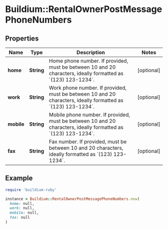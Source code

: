 # Buildium::RentalOwnerPostMessagePhoneNumbers

## Properties

| Name | Type | Description | Notes |
| ---- | ---- | ----------- | ----- |
| **home** | **String** | Home phone number. If provided, must be between 10 and 20 characters, ideally formatted as &#x60;(123) 123-1234&#x60;. | [optional] |
| **work** | **String** | Work phone number. If provided, must be between 10 and 20 characters, ideally formatted as &#x60;(123) 123-1234&#x60;. | [optional] |
| **mobile** | **String** | Mobile phone number. If provided, must be between 10 and 20 characters, ideally formatted as &#x60;(123) 123-1234&#x60;. | [optional] |
| **fax** | **String** | Fax number. If provided, must be between 10 and 20 characters, ideally formatted as &#x60;(123) 123-1234&#x60;. | [optional] |

## Example

```ruby
require 'buildium-ruby'

instance = Buildium::RentalOwnerPostMessagePhoneNumbers.new(
  home: null,
  work: null,
  mobile: null,
  fax: null
)
```

